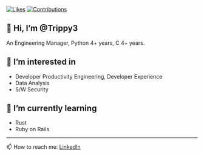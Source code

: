 [![Likes](https://badgen.org/img/zenn/hiro_torii/likes?style=flat)](https://zenn.dev/hiro_torii)
[![Contributions](https://badgen.org/img/qiita/hiro-torii/contributions?style=flat)](https://qiita.com/hiro-torii)

## 👋 Hi, I’m @Trippy3  
An Engineering Manager, Python 4+ years, C 4+ years.

## 👀 I’m interested in
- Developer Productivity Engineering, Developer Experience
- Data Analysis
- S/W Security
## 🌱 I’m currently learning 
- Rust
- Ruby on Rails

-----
📫 How to reach me: [LinkedIn](https://www.linkedin.com/in/hiroyuki-torii-1bbb54257/)

<!---
Trippy3/Trippy3 is a ✨ special ✨ repository because its `README.md` (this file) appears on your GitHub profile.
You can click the Preview link to take a look at your changes.
--->
